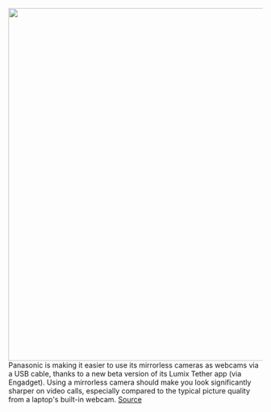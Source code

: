 <img src='https://cdn.vox-cdn.com/thumbor/0TWRF8GgMyS3HvI0XzMRzCI-eyc=/0x0:2040x1360/1200x800/filters:focal(857x517:1183x843)/cdn.vox-cdn.com/uploads/chorus_image/image/66913829/cwelch_190123_3204_0024.0.jpg' width='700px' /><br/>
Panasonic is making it easier to use its mirrorless cameras as webcams via a USB cable, thanks to a new beta version of its Lumix Tether app (via Engadget). Using a mirrorless camera should make you look significantly sharper on video calls, especially compared to the typical picture quality from a laptop's built-in webcam.
<a href='https://www.theverge.com/2020/6/9/21285486/panasonic-mirrorless-cameras-webcam-lumix-tether-beta-app-windows'> Source <a/>